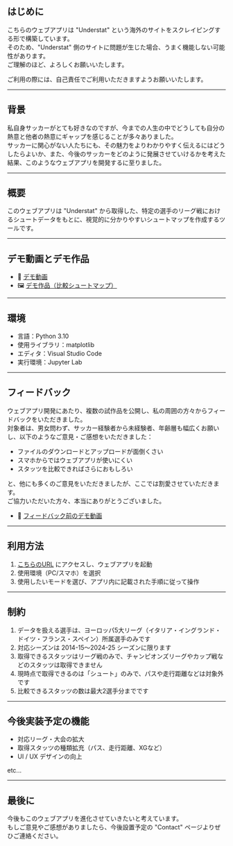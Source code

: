 ## はじめに

こちらのウェブアプリは "Understat" という海外のサイトをスクレイピングする形で構築しています。  
そのため、"Understat" 側のサイトに問題が生じた場合、うまく機能しない可能性があります。  
ご理解のほど、よろしくお願いいたします。

ご利用の際には、自己責任でご利用いただきますようお願いいたします。

---

## 背景

私自身サッカーがとても好きなのですが、今までの人生の中でどうしても自分の熱意と他者の熱意にギャップを感じることが多々ありました。  
サッカーに関心がない人たちにも、その魅力をよりわかりやすく伝えるにはどうしたらよいか、また、今後のサッカーをどのように発展させていけるかを考えた結果、このようなウェブアプリを開発するに至りました。

---

## 概要

このウェブアプリは "Understat" から取得した、特定の選手のリーグ戦におけるシュートデータをもとに、視覚的に分かりやすいシュートマップを作成するツールです。

---

## デモ動画とデモ作品

- 🎥 [デモ動画](./data/demo_video_1.mp4)  
- 🖼️ [デモ作品（比較シュートマップ）](./data/Kylian_Mbappe-Lottin_2024_vs_Robert_Lewandowski_2024.png)

---

## 環境

- 言語：Python 3.10  
- 使用ライブラリ：matplotlib  
- エディタ：Visual Studio Code  
- 実行環境：Jupyter Lab  

---

## フィードバック

ウェブアプリ開発にあたり、複数の試作品を公開し、私の周囲の方々からフィードバックをいただきました。  
対象者は、男女問わず、サッカー経験者から未経験者、年齢層も幅広くお願いし、以下のようなご意見・ご感想をいただきました：

- ファイルのダウンロードとアップロードが面倒くさい  
- スマホからではウェブアプリが使いにくい  
- スタッツを比較できればさらにおもしろい  

  
と、他にも多くのご意見をいただきましたが、ここでは割愛させていただきます。  
ご協力いただいた方々、本当にありがとうございました。

- 🎥 [フィードバック前のデモ動画](./data/demo_video_2.MP4)

---

## 利用方法

1. [こちらのURL](https://shotstats-kdp5dux42ghf3womjgqg2m.streamlit.app/) にアクセスし、ウェブアプリを起動  
2. 使用環境（PC/スマホ）を選択  
3. 使用したいモードを選び、アプリ内に記載された手順に従って操作  

---

## 制約

1. データを扱える選手は、ヨーロッパ5大リーグ（イタリア・イングランド・ドイツ・フランス・スペイン）所属選手のみです  
2. 対応シーズンは 2014-15〜2024-25 シーズンに限ります  
3. 取得できるスタッツはリーグ戦のみで、チャンピオンズリーグやカップ戦などのスタッツは取得できません  
4. 現時点で取得できるのは「シュート」のみで、パスや走行距離などは対象外です  
5. 比較できるスタッツの数は最大2選手分までです  

---

## 今後実装予定の機能

- 対応リーグ・大会の拡大  
- 取得スタッツの種類拡充（パス、走行距離、XGなど）  
- UI / UX デザインの向上  

etc...

---

## 最後に

今後もこのウェブアプリを進化させていきたいと考えています。  
もしご意見やご感想がありましたら、今後設置予定の "Contact" ページよりぜひご連絡ください。
